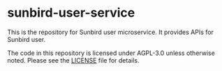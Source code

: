 # sunbird-user-service

This is the repository for Sunbird user microservice. It provides APIs for Sunbird user.

The code in this repository is licensed under AGPL-3.0 unless otherwise noted. Please see the [LICENSE](https://github.com/project-sunbird/sunbird-user-service/blob/master/LICENSE) file for details.
